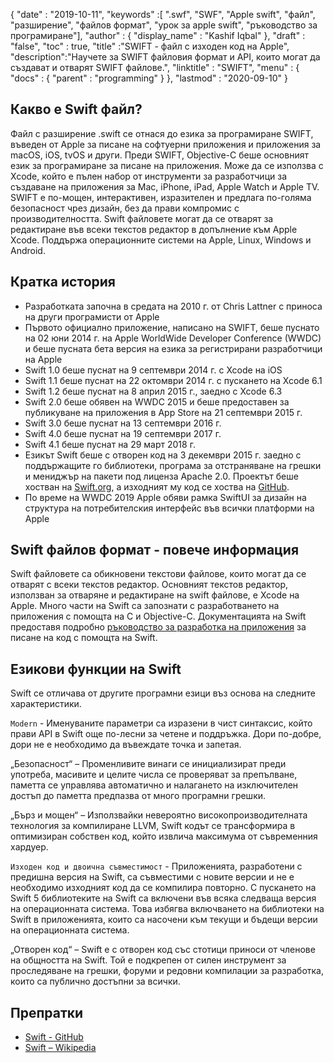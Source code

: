 {
  "date" : "2019-10-11",
  "keywords" :[ ".swf", "SWF", "Apple swift", "файл", "разширение", "файлов формат", "урок за apple swift", "ръководство за програмиране"],
  "author" : {
    "display_name" : "Kashif Iqbal"
},
  "draft" : "false",
  "toc" : true,
  "title" :"SWIFT - файл с изходен код на Apple",
  "description":"Научете за SWIFT файловия формат и API, които могат да създават и отварят SWIFT файлове.",
  "linktitle" : "SWIFT",
  "menu" : {
    "docs" : {
      "parent" : "programming"
}
},
  "lastmod" : "2020-09-10"
}

## Какво е Swift файл?

Файл с разширение .swift се отнася до езика за програмиране SWIFT, въведен от Apple за писане на софтуерни приложения и приложения за macOS, iOS, tvOS и други. Преди SWIFT, Objective-C беше основният език за програмиране за писане на приложения. Може да се използва с Xcode, който е пълен набор от инструменти за разработчици за създаване на приложения за Mac, iPhone, iPad, Apple Watch и Apple TV. SWIFT е по-мощен, интерактивен, изразителен и предлага по-голяма безопасност чрез дизайн, без да прави компромис с производителността. Swift файловете могат да се отварят за редактиране във всеки текстов редактор в допълнение към Apple Xcode. Поддържа операционните системи на Apple, Linux, Windows и Android.

## Кратка история

* Разработката започна в средата на 2010 г. от Chris Lattner с приноса на други програмисти от Apple
* Първото официално приложение, написано на SWIFT, беше пуснато на 02 юни 2014 г. на Apple WorldWide Developer Conference (WWDC) и беше пусната бета версия на езика за регистрирани разработчици на Apple
* Swift 1.0 беше пуснат на 9 септември 2014 г. с Xcode на iOS
* Swift 1.1 беше пуснат на 22 октомври 2014 г. с пускането на Xcode 6.1
* Swift 1.2 беше пуснат на 8 април 2015 г., заедно с Xcode 6.3
* Swift 2.0 беше обявен на WWDC 2015 и беше предоставен за публикуване на приложения в App Store на 21 септември 2015 г.
* Swift 3.0 беше пуснат на 13 септември 2016 г.
* Swift 4.0 беше пуснат на 19 септември 2017 г.
* Swift 4.1 беше пуснат на 29 март 2018 г.
* Езикът Swift беше с отворен код на 3 декември 2015 г. заедно с поддържащите го библиотеки, програма за отстраняване на грешки и мениджър на пакети под лиценза Apache 2.0. Проектът беше хостван на [Swift.org](https://swift.org/), а изходният му код се хоства на [GitHub](https://github.com/apple/swift).
* По време на WWDC 2019 Apple обяви рамка SwiftUI за дизайн на структура на потребителския интерфейс във всички платформи на Apple

## Swift файлов формат - повече информация

Swift файловете са обикновени текстови файлове, които могат да се отварят с всеки текстов редактор. Основният текстов редактор, използван за отваряне и редактиране на swift файлове, е Xcode на Apple. Много части на Swift са запознати с разработването на приложения с помощта на C и Objective-C. Документацията на Swift предоставя подробно [ръководство за разработка на приложения](https://docs.swift.org/swift-book/documentation/the-swift-programming-language/thebasics/) за писане на код с помощта на Swift.

## Езикови функции на Swift

Swift се отличава от другите програмни езици въз основа на следните характеристики.

`Modern` - Именуваните параметри са изразени в чист синтаксис, който прави API в Swift още по-лесни за четене и поддръжка. Дори по-добре, дори не е необходимо да въвеждате точка и запетая.

„Безопасност“ – Променливите винаги се инициализират преди употреба, масивите и целите числа се проверяват за препълване, паметта се управлява автоматично и налагането на изключителен достъп до паметта предпазва от много програмни грешки.

„Бърз и мощен“ – Използвайки невероятно високопроизводителната технология за компилиране LLVM, Swift кодът се трансформира в оптимизиран собствен код, който извлича максимума от съвременния хардуер.

`Изходен код и двоична съвместимост` - Приложенията, разработени с предишна версия на Swift, са съвместими с новите версии и не е необходимо изходният код да се компилира повторно. С пускането на Swift 5 библиотеките на Swift са включени във всяка следваща версия на операционната система. Това избягва включването на библиотеки на Swift в приложенията, които са насочени към текущи и бъдещи версии на операционната система.

„Отворен код“ – Swift е с отворен код със стотици приноси от членове на общността на Swift. Той е подкрепен от силен инструмент за проследяване на грешки, форуми и редовни компилации за разработка, които са публично достъпни за всички.

## Препратки
* [Swift - GitHub](https://github.com/apple/swift)
* [Swift – Wikipedia](https://en.wikipedia.org/wiki/Swift_(programming_language))

